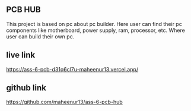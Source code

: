 ## PCB HUB

This project is based on pc about pc builder. Here user can find their pc components like motherboard, power supply, ram, processor, etc. Where user can build their own pc.

## live link

https://ass-6-pcb-d31q6cl7u-maheenur13.vercel.app/

## github link

https://github.com/maheenur13/ass-6-pcb-hub
